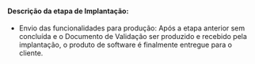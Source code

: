 ﻿#### Descrição da etapa de Implantação:
- Envio das funcionalidades para produção: Após a etapa anterior sem concluída e o Documento de Validação ser produzido e recebido pela implantação, o produto de software é finalmente entregue para o cliente.
